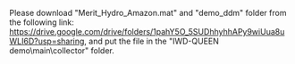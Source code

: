 Please download "Merit_Hydro_Amazon.mat" and "demo_ddm" folder from the following link: https://drive.google.com/drive/folders/1pahY5O_5SUDhhyhhAPy9wiUua8uWLI6D?usp=sharing, and put the file in the "IWD-QUEEN demo\main\collector" folder.
